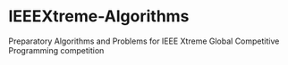 # IEEEXtreme-Algorithms
Preparatory Algorithms and Problems for IEEE Xtreme Global Competitive Programming competition
